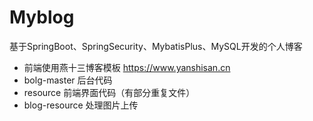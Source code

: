 # Myblog
基于SpringBoot、SpringSecurity、MybatisPlus、MySQL开发的个人博客

- 前端使用燕十三博客模板 https://www.yanshisan.cn
- bolg-master 后台代码
- resource 前端界面代码（有部分重复文件）
- blog-resource 处理图片上传
